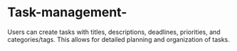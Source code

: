 # Task-management-
Users can create tasks with titles, descriptions, deadlines, priorities, and categories/tags. This allows for detailed planning and organization of tasks.
